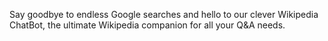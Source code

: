 Say goodbye to endless Google searches and hello to our clever Wikipedia ChatBot, the ultimate Wikipedia companion for all your Q&A needs.
